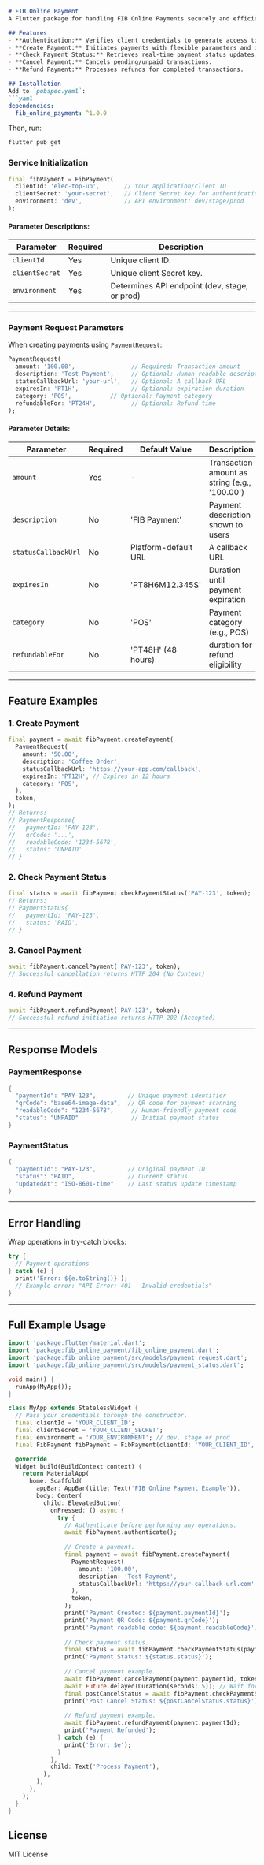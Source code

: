 ```markdown
# FIB Online Payment
A Flutter package for handling FIB Online Payments securely and efficiently.

## Features
- **Authentication:** Verifies client credentials to generate access tokens.
- **Create Payment:** Initiates payments with flexible parameters and defaults.
- **Check Payment Status:** Retrieves real-time payment status updates.
- **Cancel Payment:** Cancels pending/unpaid transactions.
- **Refund Payment:** Processes refunds for completed transactions.

## Installation
Add to `pubspec.yaml`:
```yaml
dependencies:
  fib_online_payment: ^1.0.0
```
Then, run:
```sh
flutter pub get
```

### Service Initialization
```dart
final fibPayment = FibPayment(
  clientId: 'elec-top-up',       // Your application/client ID
  clientSecret: 'your-secret',   // Client Secret key for authentication
  environment: 'dev',            // API environment: dev/stage/prod
);
```

#### Parameter Descriptions:
| Parameter      | Required | Description                                         |
|----------------|----------|-----------------------------------------------------|
| `clientId`     | Yes      | Unique client ID.              |
| `clientSecret` | Yes      | Unique client Secret key.                |
| `environment`  | Yes      | Determines API endpoint (dev, stage, or prod)       |

---

### Payment Request Parameters
When creating payments using `PaymentRequest`:
```dart
PaymentRequest(
  amount: '100.00',                // Required: Transaction amount
  description: 'Test Payment',     // Optional: Human-readable description
  statusCallbackUrl: 'your-url',   // Optional: A callback URL
  expiresIn: 'PT1H',               // Optional: expiration duration
  category: 'POS',           // Optional: Payment category
  refundableFor: 'PT24H',          // Optional: Refund time
);
```

#### Parameter Details:
| Parameter           | Required | Default Value         | Description                                         |
|---------------------|----------|-----------------------|-----------------------------------------------------|
| `amount`            | Yes      | -                     | Transaction amount as string (e.g., '100.00')       |
| `description`       | No       | 'FIB Payment'         | Payment description shown to users                  |
| `statusCallbackUrl` | No       | Platform-default URL  | A callback URL             |
| `expiresIn`         | No       | 'PT8H6M12.345S'       | Duration until payment expiration          |
| `category`          | No       | 'POS'                 | Payment category (e.g., POS) |
| `refundableFor`     | No       | 'PT48H' (48 hours)    | duration for refund eligibility            |

---

## Feature Examples

### 1. Create Payment
```dart
final payment = await fibPayment.createPayment(
  PaymentRequest(
    amount: '50.00',
    description: 'Coffee Order',
    statusCallbackUrl: 'https://your-app.com/callback',
    expiresIn: 'PT12H', // Expires in 12 hours
    category: 'POS',
  ),
  token,
);
// Returns: 
// PaymentResponse{
//   paymentId: 'PAY-123', 
//   qrCode: '...', 
//   readableCode: '1234-5678',
//   status: 'UNPAID'
// }
```

### 2. Check Payment Status
```dart
final status = await fibPayment.checkPaymentStatus('PAY-123', token);
// Returns: 
// PaymentStatus{
//   paymentId: 'PAY-123',
//   status: 'PAID',
// }
```

### 3. Cancel Payment
```dart
await fibPayment.cancelPayment('PAY-123', token);
// Successful cancellation returns HTTP 204 (No Content)
```

### 4. Refund Payment
```dart
await fibPayment.refundPayment('PAY-123', token);
// Successful refund initiation returns HTTP 202 (Accepted)
```

---

## Response Models

### PaymentResponse
```dart
{
  "paymentId": "PAY-123",         // Unique payment identifier
  "qrCode": "base64-image-data",  // QR code for payment scanning
  "readableCode": "1234-5678",     // Human-friendly payment code
  "status": "UNPAID"               // Initial payment status
}
```

### PaymentStatus
```dart
{
  "paymentId": "PAY-123",         // Original payment ID
  "status": "PAID",               // Current status
  "updatedAt": "ISO-8601-time"    // Last status update timestamp
}
```

---

## Error Handling
Wrap operations in try-catch blocks:
```dart
try {
  // Payment operations
} catch (e) {
  print('Error: ${e.toString()}');
  // Example error: "API Error: 401 - Invalid credentials"
}
```

---

## Full Example Usage
```dart
import 'package:flutter/material.dart';
import 'package:fib_online_payment/fib_online_payment.dart';
import 'package:fib_online_payment/src/models/payment_request.dart';
import 'package:fib_online_payment/src/models/payment_status.dart';

void main() {
  runApp(MyApp());
}

class MyApp extends StatelessWidget {
  // Pass your credentials through the constructor.
  final clientId = 'YOUR_CLIENT_ID';
  final clientSecret = 'YOUR_CLIENT_SECRET';
  final environment = 'YOUR_ENVIRONMENT'; // dev, stage or prod
  final FibPayment fibPayment = FibPayment(clientId: 'YOUR_CLIENT_ID', clientSecret: 'YOUR_CLIENT_SECRET', environment: 'YOUR_ENVIRONMENT');

  @override
  Widget build(BuildContext context) {
    return MaterialApp(
      home: Scaffold(
        appBar: AppBar(title: Text('FIB Online Payment Example')),
        body: Center(
          child: ElevatedButton(
            onPressed: () async {
              try {
                // Authenticate before performing any operations.
                await fibPayment.authenticate();
                
                // Create a payment.
                final payment = await fibPayment.createPayment(
                  PaymentRequest(
                    amount: '100.00',
                    description: 'Test Payment',
                    statusCallbackUrl: 'https://your-callback-url.com'
                  ),
                  token,
                );
                print('Payment Created: ${payment.paymentId}');
                print('Payment QR Code: ${payment.qrCode}');
                print('Payment readable code: ${payment.readableCode}');
                
                // Check payment status.
                final status = await fibPayment.checkPaymentStatus(payment.paymentId, token);
                print('Payment Status: ${status.status}');
                
                // Cancel payment example.
                await fibPayment.cancelPayment(payment.paymentId, token);
                await Future.delayed(Duration(seconds: 5)); // Wait for cancellation to process.
                final postCancelStatus = await fibPayment.checkPaymentStatus(payment.paymentId, token);
                print('Post Cancel Status: ${postCancelStatus.status}');
                
                // Refund payment example.
                await fibPayment.refundPayment(payment.paymentId);
                print('Payment Refunded');
              } catch (e) {
                print('Error: $e');
              }
            },
            child: Text('Process Payment'),
          ),
        ),
      ),
    );
  }
}
```

## License
MIT License
```
